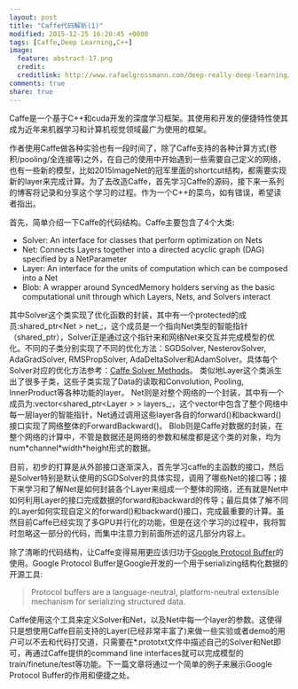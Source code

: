 ```yaml
---
layout: post
title: "Caffe代码解析(1)"
modified: 2015-12-25 16:20:45 +0800
tags: [Caffe,Deep Learning,C++]
image:
  feature: abstract-17.png
  credit: 
  creditlink: http://www.rafaelgrossmann.com/deep-really-deep-learning/
comments: true
share: true
---
```

Caffe是一个基于C++和cuda开发的深度学习框架。其使用和开发的便捷特性使其成为近年来机器学习和计算机视觉领域最广为使用的框架。

作者使用Caffe做各种实验也有一段时间了，除了Caffe支持的各种计算方式(卷积/pooling/全连接等)之外，在自己的使用中开始遇到一些需要自己定义的网络，也有一些新的模型，比如2015ImageNet的冠军里面的shortcut结构，都需要实现新的layer来完成计算。为了去改造Caffe，首先学习Caffe的源码，接下来一系列的博客将记录和分享这个学习的过程。作为一个C++的菜鸟，如有错误，希望读者指出。

首先，简单介绍一下Caffe的代码结构。Caffe主要包含了4个大类:

* Solver: An interface for classes that perform optimization on Nets
* Net: Connects Layers together into a directed acyclic graph (DAG) specified by a NetParameter
* Layer: An interface for the units of computation which can be composed into a Net
* Blob: A wrapper around SyncedMemory holders serving as the basic computational unit through which Layers, Nets, and Solvers interact

其中Solver这个类实现了优化函数的封装，其中有一个protected的成员:shared_ptr<Net<Dtype> > net_;，这个成员是一个指向Net类型的智能指针（shared_ptr），Solver正是通过这个指针来和网络Net来交互并完成模型的优化。不同的子类分别实现了不同的优化方法：SGDSolver, NesterovSolver, AdaGradSolver, RMSPropSolver, AdaDeltaSolver和AdamSolver。具体每个Solver对应的优化方法参考：<a href = "http://caffe.berkeleyvision.org/tutorial/solver.htm">Caffe Solver Methods</a>。
类似地Layer这个类派生出了很多子类，这些子类实现了Data的读取和Convolution, Pooling, InnerProduct等各种功能的layer。
Net则是对整个网络的一个封装，其中有一个成员为:vector<shared_ptr<Layer<Dtype> > > layers_;，这个vector中包含了整个网络中每一层layer的智能指针，Net通过调用这些layer各自的forward()和backward()接口实现了网络整体的ForwardBackward()。
Blob则是Caffe对数据的封装，在整个网络的计算中，不管是数据还是网络的参数和梯度都是这个类的对象，均为num\*channel\*width\*height形式的数据。

目前，初步的打算是从外部接口逐渐深入，首先学习caffe的主函数的接口，然后是Solver特别是默认使用的SGDSolver的具体实现，调用了哪些Net的接口等；接下来学习和了解Net是如何封装各个Layer来组成一个整体的网络，还有就是Net中如何利用Layer的接口完成数据的forward和backward的传导；最后具体了解不同的Layer如何实现自定义的forward()和backward()接口，完成最重要的计算。虽然目前Caffe已经实现了多GPU并行化的功能，但是在这个学习的过程中，我将暂时忽略这一部分的代码，而集中注意力到前面所述的这几部分内容上。

除了清晰的代码结构，让Caffe变得易用更应该归功于<a href = "https://developers.google.com/protocol-buffers/">Google Protocol Buffer</a>的使用。Google Protocol Buffer是Google开发的一个用于serializing结构化数据的开源工具:

> Protocol buffers are a language-neutral, platform-neutral extensible mechanism for serializing structured data.

Caffe使用这个工具来定义Solver和Net，以及Net中每一个layer的参数。这使得只是想使用Caffe目前支持的Layer(已经非常丰富了)来做一些实验或者demo的用户可以不去和代码打交道，只需要在*.prototxt文件中描述自己的Solver和Net即可，再通过Caffe提供的command line interfaces就可以完成模型的train/finetune/test等功能。下一篇文章将通过一个简单的例子来展示Google Protocol Buffer的作用和便捷之处。
